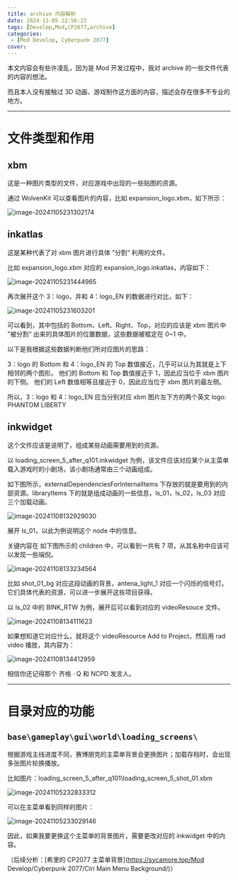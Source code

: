 ```yaml
---
title: archive 内容解析
date: 2024-11-05 22:56:23
tags: [Develop,Mod,CP2077,archive]
categories: 
 - [Mod Develop, Cyberpunk 2077]
cover: 
---
```


本文内容会有些许凌乱，因为是 Mod 开发过程中，我对 archive 的一些文件代表的内容的想法。

而且本人没有接触过 3D 动画、游戏制作这方面的内容，描述会存在很多不专业的地方。

---

# 文件类型和作用

## xbm

这是一种图片类型的文件，对应游戏中出现的一些贴图的资源。

通过 WolvenKit 可以查看图片的内容，比如 expansion_logo.xbm，如下所示：

![image-20241105231302174](https://res.cloudinary.com/sycamore/image/upload/v1730808788/Typera/2024/11/2c0934a8e3cdb50eaedad5bc5a2c17f0.png)

## inkatlas

这是某种代表了对 xbm 图片进行具体 ”分割“ 利用的文件。

比如 expansion_logo.xbm 对应的 expansion_logo.inkatlas，内容如下：

![image-20241105231444965](https://res.cloudinary.com/sycamore/image/upload/v1730808890/Typera/2024/11/90a3c1b209806070d39ecdf04f3cd021.png)

再次展开这个 3：logo，并和 4：logo_EN 的数据进行对比，如下：

![image-20241105231603201](https://res.cloudinary.com/sycamore/image/upload/v1730808968/Typera/2024/11/4c4d7b17e1126d72bd67023217ae420f.png)

可以看到，其中包括的 Bottom、Left、Right、Top，对应的应该是 xbm 图片中 ”被分割“ 出来的具体图片的位置数据，这些数据被框定在 0~1 中。

以下是我根据这些数据判断他们所对应图片的思路：

3：logo 的 Bottom 和 4：logo_EN 的 Top 数值接近，几乎可以认为其就是上下相邻的两个图形。
他们的 Bottom 和 Top 数值接近于 1，因此应当位于 xbm 图片的下侧。
他们的 Left 数值相等且接近于 0，因此应当位于 xbm 图片的最左侧。

所以，3：logo 和 4：logo_EN 应当分别对应 xbm 图片左下方的两个英文 logo: PHANTOM LIBERTY

## inkwidget

这个文件应该是说明了，组成某些动画需要用到的资源。

以 loading_screen_5_after_q101.inkwidget 为例，该文件应该对应某个从主菜单载入游戏时的小剧场，该小剧场通常由三个动画组成。

如下图所示，externalDependenciesForInternalItems 下存放的就是要用到的内部资源。libraryItems 下的就是组成动画的一些信息，ls_01，ls_02，ls_03 对应三个加载动画。

![image-20241108132929030](https://res.cloudinary.com/sycamore/image/upload/v1731032972/Typera/2024/11/ed815477f0502d01327d6c8fd694ca6a.png)

展开 ls_01，以此为例说明这个 node 中的信息。

关键内容在 如下图所示的 children 中，可以看到一共有 7 项，从其名称中应该可以发现一些端倪。

![image-20241108133234564](https://res.cloudinary.com/sycamore/image/upload/v1731033157/Typera/2024/11/fb1bf0564b6749bc6c8d22e2dcad17f2.png)

比如 shot_01_bg 对应这段动画的背景，antena_light_1 对应一个闪烁的信号灯。它们具体代表的资源，可以进一步展开这些项目获得。

以 ls_02 中的 BINK_RTW 为例，展开后可以看到对应的 videoResouce 文件。

![image-20241108134111623](https://res.cloudinary.com/sycamore/image/upload/v1731033675/Typera/2024/11/9357c4afea9961b5a46f861d1ddf4906.png)

如果想知道它对应什么，就将这个 videoResource Add to Project，然后用 rad video 播放，其内容为：

![image-20241108134412959](https://res.cloudinary.com/sycamore/image/upload/v1731033856/Typera/2024/11/7ecc5753dbb2a7e5f44a2e08d451b207.png)

相信你还记得那个 齐格 · Q 和 NCPD 发言人。



---

# 目录对应的功能

## `base\gameplay\gui\world\loading_screens\`

根据游戏主线进度不同，赛博朋克的主菜单背景会更换图片；加载存档时，会出现多张图片轮换播放。

比如图片：loading_screen_5_after_q101\loading_screen_5_shot_01.xbm

![image-20241105232833312](https://res.cloudinary.com/sycamore/image/upload/v1730809719/Typera/2024/11/ffbe63923183b7d8602c1046d1bc2b84.png)

可以在主菜单看到同样的图片：

![image-20241105233029146](https://res.cloudinary.com/sycamore/image/upload/v1730809840/Typera/2024/11/a4e7e61df94dc872b29a72dd4b9fe6ba.png)

因此，如果我要更换这个主菜单的背景图片，需要更改对应的 inkwidget 中的内容。

（后续分析：[希里的 CP2077 主菜单背景](https://sycamore.top/Mod Develop/Cyberpunk 2077/Ciri Main Menu Background/)）
